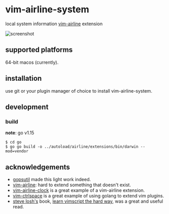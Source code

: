 vim-airline-system
==================

local system information [vim-airline](https://github.com/vim-airline/vim-airline) extension

![screenshot](https://raw.github.com/ratmav/vim-airline-system/master/screenshot.png)

## supported platforms

64-bit macos (currently).

## installation

use git or your plugin manager of choice to install vim-airline-system.

## development

### build

**note**: go v1.15

```shell
$ cd go
$ go go build -o ../autoload/airline/extensions/bin/darwin --mod=vendor
```

## acknowledgements

* [gopsutil](https://github.com/shirou/gopsutil/) made this light work indeed.
* [vim-airline](https://github.com/vim-airline/vim-airline): hard to extend something that doesn't exist.
* [vim-airline-clock](https://github.com/enricobacis/vim-airline-clock) is a great example of a vim-airline extension.
* [vim-ctrlspace](https://github.com/vim-ctrlspace/vim-ctrlspace) is a great example of using golang to extend vim plugins.
* [steve losh's](https://stevelosh.com/) book, [learn vimscript the hard way](https://learnvimscriptthehardway.stevelosh.com/), was a great and useful read.
